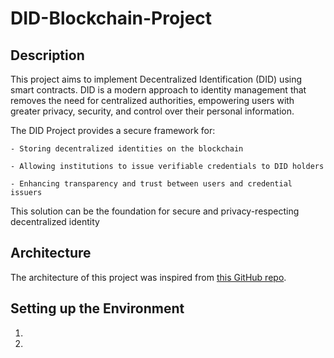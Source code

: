 # DID-Blockchain-Project 

## Description
This project aims to implement Decentralized Identification (DID) using smart contracts. DID is a modern approach to identity management that removes the need for centralized authorities, empowering users with greater privacy, security, and control over their personal information.

The DID Project provides a secure framework for:

    - Storing decentralized identities on the blockchain

    - Allowing institutions to issue verifiable credentials to DID holders

    - Enhancing transparency and trust between users and credential issuers

This solution can be the foundation for secure and privacy-respecting decentralized identity 

## Architecture 
The architecture of this project was inspired from [this GitHub repo](https://github.com/Faizack/Supply-Chain-Blockchain?tab=readme-ov-file).


## Setting up the Environment
1. 

2. 
